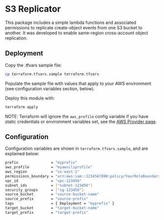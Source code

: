 # S3 Replicator

This package includes a simple lambda functions and associated permissions to replicate create-object events from one S3 bucket to another.
It was developed to enable same-region cross-account object replication.

## Deployment

Copy the .tfvars sample file:

```bash
cp terraform.tfvars.sample terraform.tfvars
```

Populate the sample file with values that apply to your AWS environment (see configuration variables section, below).

Deploy this module with:

```bash
terraform apply
```

NOTE: Terraform will ignore the `aws_profile` config variable if you have static credentials or environment variables set, see the [AWS Provider page](https://www.terraform.io/docs/providers/aws/index.html#authentication).

## Configuration

Configuration variables are shown in `terraform.tfvars.sample`, and are explained below:

```bash
prefix               = "myprefix"                                         # prefix to name created replicator resources
aws_profile          = "myawscliprofile"                                  # AWS profile used for deployment (default: null)
aws_region           = "us-east-1"                                        # AWS region in which to deploy resources (default: 'us-east-1')
permissions_boundary = "arn:aws:iam::1234567890:policy/YourRoleBoundary"  # IAM permissions boundary ARN
vpc_id               = "vpc-123456"                                       # VPC ID (for Lambda)
subnet_ids           = ["subnet-123456"]                                  # Subnet IDs (for Lambda)
security_groups      = ["sg-123456"]                                      # Security Group IDs (for Lambda)
source_bucket        = "source-bucket-name"                               # Source S3 bucket
source_prefix        = "source-prefix"                                    # Source object prefix e.g. 'path/to/filedir'
tags                 = { Deployment = "myprefix" }                        # Tags to be assigned to all managed resources
target_bucket        = "target-bucket-name"                               # Target S3 bucket e.g. 'mybucket'
target_prefix        = "target-prefix"                                    # Target object prefix path
```
